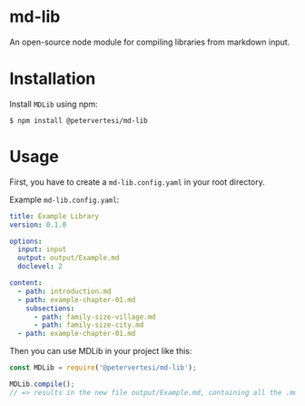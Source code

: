 # md-lib
An open-source node module for compiling libraries from markdown input.

# Installation

Install `MDLib` using npm:

`$ npm install @petervertesi/md-lib`

# Usage

First, you have to create a `md-lib.config.yaml` in your root directory.

Example `md-lib.config.yaml`:

```yaml
title: Example Library
version: 0.1.0

options:
  input: input
  output: output/Example.md
  doclevel: 2

content:
  - path: introduction.md
  - path: example-chapter-01.md
    subsections:
      - path: family-size-village.md
      - path: family-size-city.md
  - path: example-chapter-01.md
```

Then you can use MDLib in your project like this:

```javascript
const MDLib = require('@petervertesi/md-lib');

MDLib.compile();
// => results in the new file output/Example.md, containing all the .md files specified in content
```
